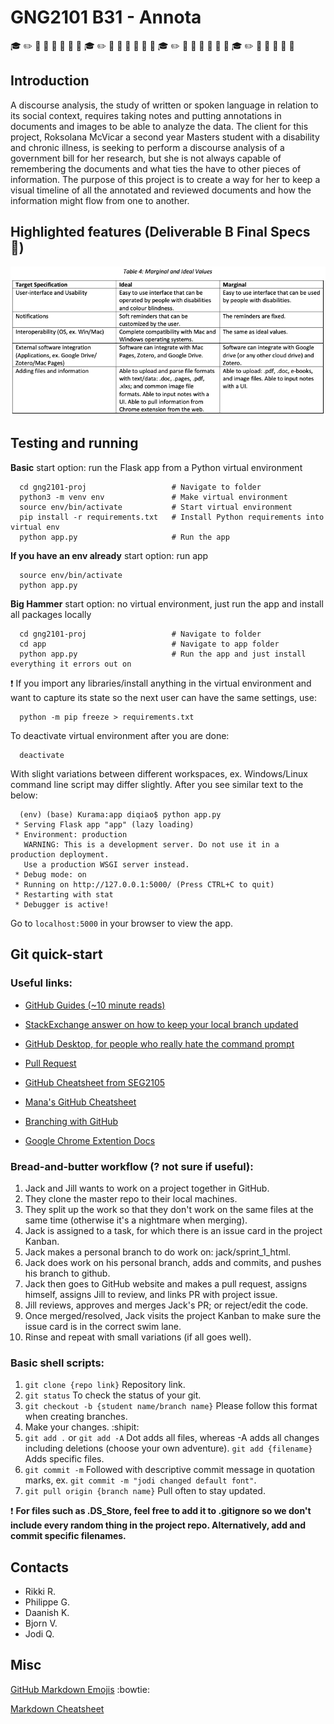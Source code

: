 # GNG2101 B31 - Annota

:mortar_board: :pencil2: :beginner: :memo: :bookmark: :pushpin: :paperclip: :low_brightness: :mortar_board: :pencil2: :beginner: :memo: :bookmark: :pushpin: :paperclip: :low_brightness: :mortar_board: :pencil2: :beginner: :memo: :bookmark: :pushpin: :paperclip: :low_brightness:
:mortar_board: :pencil2: :beginner: :memo: :bookmark: :pushpin: :paperclip:


## Introduction

A discourse analysis, the study of written or spoken language in relation to its social context, requires taking notes and putting annotations in documents and images to be able to analyze the data. The client for this project, Roksolana McVicar a second year Masters student with a disability and chronic illness, is seeking to perform a discourse analysis of a government bill for her research, but she is not always capable of remembering the documents and what ties the have to other pieces of information. The purpose of this project is to create a way for her to keep a visual timeline of all the annotated and reviewed documents and how the information might flow from one to another.


## Highlighted features (Deliverable B Final Specs :revolving_hearts:)

![Final Specs Table](assets/final_specs.png)


## Testing and running

**Basic** start option: run the Flask app from a Python virtual environment

```{bash}
  cd gng2101-proj                   # Navigate to folder
  python3 -m venv env               # Make virtual environment
  source env/bin/activate           # Start virtual environment
  pip install -r requirements.txt   # Install Python requirements into virtual env
  python app.py                     # Run the app

```

**If you have an env already** start option: run app

```{bash}
  source env/bin/activate
  python app.py

```

**Big Hammer** start option: no virtual environment, just run the app and install all packages locally

```{bash}
  cd gng2101-proj                   # Navigate to folder
  cd app                            # Navigate to app folder
  python app.py                     # Run the app and just install everything it errors out on

```

:exclamation: If you import any libraries/install anything in the virtual environment and want to capture its state so the next user can have the same settings, use:

```{bash}
  python -m pip freeze > requirements.txt

```

To deactivate virtual environment after you are done:

```{bash}
  deactivate
```


With slight variations between different workspaces, ex. Windows/Linux command line script may differ slightly. After you see similar text to the below:

```{bash}
  (env) (base) Kurama:app diqiao$ python app.py
 * Serving Flask app "app" (lazy loading)
 * Environment: production
   WARNING: This is a development server. Do not use it in a production deployment.
   Use a production WSGI server instead.
 * Debug mode: on
 * Running on http://127.0.0.1:5000/ (Press CTRL+C to quit)
 * Restarting with stat
 * Debugger is active!

```

Go to `localhost:5000` in your browser to view the app. 


## Git quick-start

### Useful links:

- [GitHub Guides (~10 minute reads)](https://guides.github.com)
- [StackExchange answer on how to keep your local branch updated](https://superuser.com/questions/224085/git-merge-master-into-a-branch)
- [GitHub Desktop, for people who really hate the command prompt](https://desktop.github.com)
- [Pull Request](https://www.boldgrid.com/support/wordpress-tutorials/how-to-create-a-pull-request-on-a-github-repository/)
- [GitHub Cheatsheet from SEG2105](github-info/github-git-cheat-sheet.pdf)
- [Mana's GitHub Cheatsheet](git-cheat-sheet-education.pdf)

- [Branching with GitHub](https://gist.github.com/blackfalcon/8428401)
- [Google Chrome Extention Docs](https://developer.chrome.com/extensions/getstarted)

### Bread-and-butter workflow (? not sure if useful):

1. Jack and Jill wants to work on a project together in GitHub.
1. They clone the master repo to their local machines.
1. They split up the work so that they don't work on the same files at the same time (otherwise it's a nightmare when merging).
1. Jack is assigned to a task, for which there is an issue card in the project Kanban.
1. Jack makes a personal branch to do work on: jack/sprint_1_html.
1. Jack does work on his personal branch, adds and commits, and pushes his branch to github.
1. Jack then goes to GitHub website and makes a pull request, assigns himself, assigns Jill to review, and links PR with project issue.
1. Jill reviews, approves and merges Jack's PR; or reject/edit the code.
1. Once merged/resolved, Jack visits the project Kanban to make sure the issue card is in the correct swim lane.
1. Rinse and repeat with small variations (if all goes well).

### Basic shell scripts:

1. `git clone {repo link}` Repository link.
1. `git status` To check the status of your git.
1. `git checkout -b {student name/branch name}` Please follow this format when creating branches.
1. Make your changes. :shipit:
1. `git add .` or `git add -A` Dot adds all files, whereas -A adds all changes including deletions (choose your own adventure). `git add {filename}` Adds specific files.
1. `git commit -m` Followed with descriptive commit message in quotation marks, ex. `git commit -m "jodi changed default font"`.
1. `git pull origin {branch name}` Pull often to stay updated.

:exclamation: **For files such as .DS_Store, feel free to add it to .gitignore so we don't include every random thing in the project repo. Alternatively, add and commit specific filenames.**


## Contacts

- Rikki R.
- Philippe G.
- Daanish K.
- Bjorn V.
- Jodi Q.


## Misc

[GitHub Markdown Emojis](https://gist.github.com/rxaviers/7360908) :bowtie:

[Markdown Cheatsheet](https://github.com/adam-p/markdown-here/wiki/Markdown-Cheatsheet#code)

